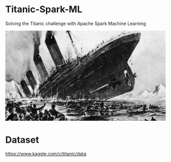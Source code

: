 # Titanic-Spark-ML
Solving the Titanic challenge with Apache Spark Machine Learning

![Titanic](https://github.com/DOUGLASMENDES/Titanic-Spark-ML/blob/main/titanic.jpg?raw=true)

# Dataset
https://www.kaggle.com/c/titanic/data

